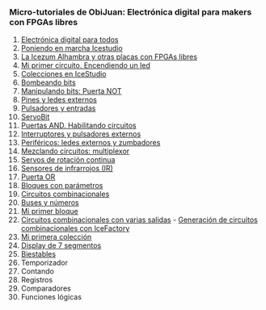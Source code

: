 ### Micro-tutoriales de ObiJuan: **Electrónica digital para makers con FPGAs libres**
1.  [Electrónica digital para todos](https://youtu.be/R59Q-MwFbM8)
2.  [Poniendo en marcha Icestudio](https://youtu.be/ELQLphztOjQ)
3.  [La Icezum Alhambra y otras placas con FPGAs libres](https://youtu.be/X0tTh7tYOZg)
4.  [Mi primer circuito. Encendiendo un led](https://youtu.be/1y5nwX6fGP4)
5.  [Colecciones en IceStudio](https://youtu.be/BK0U7Hm-HII)
6.  [Bombeando bits](https://youtu.be/3IcehX7UmIo)
7.  [Manipulando bits: Puerta NOT](https://youtu.be/xgdiBnzz4XQ)
8.  [Pines y ledes externos](https://youtu.be/aWXtGDKhGVk)
9.  [Pulsadores y entradas](https://youtu.be/7LOdYJt077M)
10. [ServoBit](https://youtu.be/l1p-S1jtcP0)
11. [Puertas AND. Habilitando circuitos](https://youtu.be/C9ZmECWfDfQ)
12. [Interruptores y pulsadores externos](https://youtu.be/8UhAs8vLDq0)
13. [Periféricos: ledes externos y zumbadores](https://youtu.be/AoPO-AXYeWk)
14. [Mezclando circuitos: multiplexor](https://youtu.be/VqJVGluqPE8)
15. [Servos de rotación continua](https://youtu.be/UGgvU4KXs3Q)
16. [Sensores de infrarrojos (IR)](https://youtu.be/iIJkpmfZkUY)
17. [Puerta OR](https://youtu.be/cm2mNR9b9Jc)
18. [Bloques con parámetros](https://youtu.be/9Ex0x2_ZZzQ)
19. [Circuitos combinacionales](https://youtu.be/boSUklCva0A)
20. [Buses y números](https://youtu.be/7NsLgfqu--Q)
21. [Mi primer bloque](https://youtu.be/xRx9KC5I07w)
22. [Circuitos combinacionales con varias salidas](https://youtu.be/JezVCMyrYw0)
        -  [Generación de circuitos combinacionales con IceFactory](https://obijuan.github.io/iceFactory/index.html)
23. [Mi primera colección](https://youtu.be/R1dc2P2thhs)
24. [Display de 7 segmentos](https://youtu.be/vbndtiydlg0)
25. [Biestables](https://youtu.be/8A910OmjUnc)
26. Temporizador
27. Contando
28. Registros
29. Comparadores
30. Funciones lógicas
